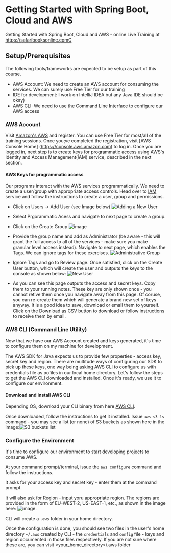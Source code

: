 # Getting Started with Spring Boot, Cloud and AWS
Getting Started with Spring Boot, Cloud and AWS - online Live Training at https://safaribooksonline.comC

## Setup/Prerequisites
The following tools/frameworks are expected to be setup as part of this course. 

* AWS Account: We need to create an AWS account for consuming the services. We can surely use Free Tier for our training  
* IDE for development: I work on IntelliJ IDEA but any Java IDE should be okay)
* AWS CLI: We need to use the Command Line Interface to configure our AWS access

### AWS Account
Visit [Amazon's AWS](https://aws.amazon.com/) and register. You can use Free Tier for most/all of the training sessions. Once you;ve completed the registration, visit [AWS Console Home] (https://console.aws.amazon.com) to log in. Once you are logged in, next step is to create keys for programmatic access using AWS's Identity and Access Management(IAM) service, described in the next section.

#### AWS Keys for programmatic access

Our programs interact with the AWS services programmatically. We need to create a user/group with appropriate access controls. Head over to [IAM](https://console.aws.amazon.com/iam/) service and follow the instructions to create a user, group and permissions. 
- Click on Users -> Add User (see Image below)
![Adding a New User](https://user-images.githubusercontent.com/1698230/115702928-6bc28f00-a361-11eb-9ebd-67fbbc4129fc.png)
- Select Prgorammatic Acess and navigate to next page to create a group.
- Click on the Create Group ![image](https://user-images.githubusercontent.com/1698230/115703310-e4295000-a361-11eb-9647-0e4e1121f6da.png)
- Provide the group name and add as Administrator (be aware - this will grant the full access to all of the services - make sure you make granular level access instead). Navigate to next page, which enables the Tags. We can ignore tags for these exercises.
![Administrative Group](https://user-images.githubusercontent.com/1698230/115703586-35394400-a362-11eb-8bc7-ea56c771f853.png)
- Ignore Tags and go to Review page. Once satisfied, click on the Create User button, which will create the user and outputs the keys to the console as shown below:
![New User](https://user-images.githubusercontent.com/1698230/115704052-c7414c80-a362-11eb-8aab-78155e97773e.png)

- As you can see this page outputs the access and secret keys. Copy them to your running notes. These key are only shown once - you cannot retive them once you navigate away from this page. Of coruse, you can re-create them which will generate a brand new set of keys anyway. It is a good idea to save, download or email them to yourself. Click on the Download as CSV button to download or follow instructions to receive them by email.

### AWS CLI (Command Line Utility)

Now that we have our AWS Account created and keys generated, it's time to configure them on my machine for development. 

The AWS SDK for Java expects us to provide few properties - access key, secret key and region. There are multitude ways of configuring our SDK to pick up these keys, one way being asking AWS CLI to configure us with credentials file as pofiles in our local home directory. Let's follow the steps to get the AWS CLI downloaded and installed. Once it's ready, we use it to configure our environment.

#### Download and install AWS CLI
Depending OS, download your CLI binary from here [AWS CLI](https://aws.amazon.com/cli/). 

Once downloaded, follow the instructions to get it installed. Issue `aws s3 ls` command - you may see a list (or none) of S3 buckets as shown here in the image:![S3 buckets list](https://user-images.githubusercontent.com/1698230/115707485-c14d6a80-a366-11eb-87f5-adc2813162eb.png)

### Configure the Environment 

It's time to configure our environment to start developing projects to consume AWS.

At your command prompt/terminal, issue the `aws configure` command and follow the instructions. 

It asks for your access key and secret key - enter them at the command prompt.

It will also ask for Region - input yoru appropriate region. The regions are provided in the form of EU-WEST-2, US-EAST-1, etc., as shown in the image here:
![image](https://user-images.githubusercontent.com/1698230/115708122-826be480-a367-11eb-86f5-fb1568d030e0.png). 

CLI will create a `.aws` folder in your home directory.

Once the configuration is done, you should see two files in the user's home directory `~/.aws` created by CLI - the `credentials` and `config` file - keys and region documented in those files respectively. If you are not sure where these are, you can visit <your_home_directory>/.aws folder





